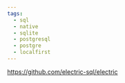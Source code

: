 ```yaml
---
tags:
  - sql
  - native
  - sqlite
  - postgresql
  - postgre
  - localfirst
---
```

https://github.com/electric-sql/electric